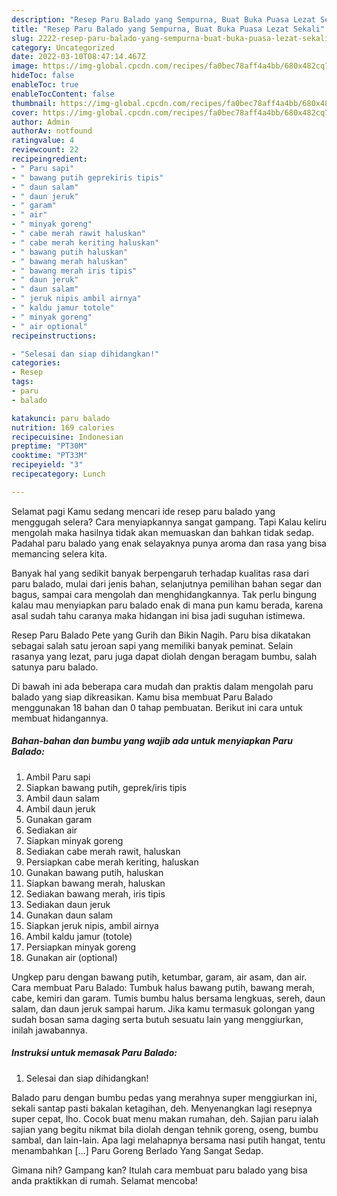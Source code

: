 ```yaml
---
description: "Resep Paru Balado yang Sempurna, Buat Buka Puasa Lezat Sekali"
title: "Resep Paru Balado yang Sempurna, Buat Buka Puasa Lezat Sekali"
slug: 2222-resep-paru-balado-yang-sempurna-buat-buka-puasa-lezat-sekali
category: Uncategorized
date: 2022-03-10T08:47:14.467Z
image: https://img-global.cpcdn.com/recipes/fa0bec78aff4a4bb/680x482cq70/paru-balado-foto-resep-utama.jpg
hideToc: false
enableToc: true
enableTocContent: false
thumbnail: https://img-global.cpcdn.com/recipes/fa0bec78aff4a4bb/680x482cq70/paru-balado-foto-resep-utama.jpg
cover: https://img-global.cpcdn.com/recipes/fa0bec78aff4a4bb/680x482cq70/paru-balado-foto-resep-utama.jpg
author: Admin
authorAv: notfound
ratingvalue: 4
reviewcount: 22
recipeingredient:
- " Paru sapi"
- " bawang putih geprekiris tipis"
- " daun salam"
- " daun jeruk"
- " garam"
- " air"
- " minyak goreng"
- " cabe merah rawit haluskan"
- " cabe merah keriting haluskan"
- " bawang putih haluskan"
- " bawang merah haluskan"
- " bawang merah iris tipis"
- " daun jeruk"
- " daun salam"
- " jeruk nipis ambil airnya"
- " kaldu jamur totole"
- " minyak goreng"
- " air optional"
recipeinstructions:

- "Selesai dan siap dihidangkan!"
categories:
- Resep
tags:
- paru
- balado

katakunci: paru balado 
nutrition: 169 calories
recipecuisine: Indonesian
preptime: "PT30M"
cooktime: "PT33M"
recipeyield: "3"
recipecategory: Lunch

---
```



Selamat pagi Kamu sedang mencari ide resep paru balado yang menggugah selera? Cara menyiapkannya sangat gampang. Tapi Kalau keliru mengolah maka hasilnya tidak akan memuaskan dan bahkan tidak sedap. Padahal paru balado yang enak selayaknya punya aroma dan rasa yang bisa memancing selera kita.


Banyak hal yang sedikit banyak berpengaruh terhadap kualitas rasa dari paru balado, mulai dari jenis bahan, selanjutnya pemilihan bahan segar dan bagus, sampai cara mengolah dan menghidangkannya. Tak perlu bingung kalau mau menyiapkan paru balado enak di mana pun kamu berada, karena asal sudah tahu caranya maka hidangan ini bisa jadi suguhan istimewa.

Resep Paru Balado Pete yang Gurih dan Bikin Nagih. Paru bisa dikatakan sebagai salah satu jeroan sapi yang memiliki banyak peminat. Selain rasanya yang lezat, paru juga dapat diolah dengan beragam bumbu, salah satunya paru balado.


Di bawah ini ada beberapa cara mudah dan praktis dalam mengolah paru balado yang siap dikreasikan. Kamu bisa membuat Paru Balado menggunakan 18 bahan dan 0 tahap pembuatan. Berikut ini cara untuk membuat hidangannya.

<!--inarticleads1-->

##### Bahan-bahan dan bumbu yang wajib ada untuk menyiapkan Paru Balado:

1. Ambil  Paru sapi
1. Siapkan  bawang putih, geprek/iris tipis
1. Ambil  daun salam
1. Ambil  daun jeruk
1. Gunakan  garam
1. Sediakan  air
1. Siapkan  minyak goreng
1. Sediakan  cabe merah rawit, haluskan
1. Persiapkan  cabe merah keriting, haluskan
1. Gunakan  bawang putih, haluskan
1. Siapkan  bawang merah, haluskan
1. Sediakan  bawang merah, iris tipis
1. Sediakan  daun jeruk
1. Gunakan  daun salam
1. Siapkan  jeruk nipis, ambil airnya
1. Ambil  kaldu jamur (totole)
1. Persiapkan  minyak goreng
1. Gunakan  air (optional)


Ungkep paru dengan bawang putih, ketumbar, garam, air asam, dan air. Cara membuat Paru Balado: Tumbuk halus bawang putih, bawang merah, cabe, kemiri dan garam. Tumis bumbu halus bersama lengkuas, sereh, daun salam, dan daun jeruk sampai harum. Jika kamu termasuk golongan yang sudah bosan sama daging serta butuh sesuatu lain yang menggiurkan, inilah jawabannya. 

<!--inarticleads2-->

##### Instruksi untuk memasak Paru Balado:


1. Selesai dan siap dihidangkan!

Balado paru dengan bumbu pedas yang merahnya super menggiurkan ini, sekali santap pasti bakalan ketagihan, deh. Menyenangkan lagi resepnya super cepat, lho. Cocok buat menu makan rumahan, deh. Sajian paru ialah sajian yang begitu nikmat bila diolah dengan tehnik goreng, oseng, bumbu sambal, dan lain-lain. Apa lagi melahapnya bersama nasi putih hangat, tentu menambahkan […] Paru Goreng Berlado Yang Sangat Sedap. 

Gimana nih? Gampang kan? Itulah cara membuat paru balado yang bisa anda praktikkan di rumah. Selamat mencoba!
